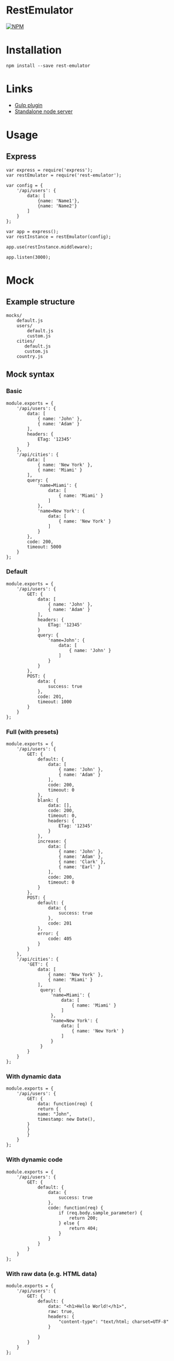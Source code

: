 RestEmulator
===========

[![NPM](https://nodei.co/npm/rest-emulator.png?downloads=true&downloadRank=true)](https://nodei.co/npm/rest-emulator/)

# Installation

    npm install --save rest-emulator

# Links

* [Gulp plugin](https://github.com/temrdm/gulp-rest-emulator)
* [Standalone node server](https://github.com/Pouja/node-rest-emulator)

# Usage

## Express

    var express = require('express');
    var restEmulator = require('rest-emulator');

    var config = {
        '/api/users': {
            data: [
                {name: 'Name1'},
                {name: 'Name2'}
            ]
        }
    };

    var app = express();
    var restInstance = restEmulator(config);

    app.use(restInstance.middleware);

    app.listen(3000);

# Mock

## Example structure

  	mocks/
  	    default.js
  	    users/
  	        default.js
  	        custom.js
	    cities/
	       default.js
           custom.js
        country.js

## Mock syntax

### Basic

```
module.exports = {
    '/api/users': {
        data: [
            { name: 'John' },
            { name: 'Adam' }
        ],
        headers: {
            ETag: '12345'
        }
    },
    '/api/cities': {
        data: [
            { name: 'New York' },
            { name: 'Miami' }
        ],
        query: {
            'name=Miami': {
                data: [
                    { name: 'Miami' }
                ]
            },
            'name=New York': {
                data: [
                    { name: 'New York' }
                ]
            }
        },
        code: 200,
        timeout: 5000
    }
};
```

### Default

```
module.exports = {
    '/api/users': {
        GET: {
            data: [
                { name: 'John' },
                { name: 'Adam' }
            ],
            headers: {
                ETag: '12345'
            }
            query: {
                'name=John': {
                    data: [
                        { name: 'John' }
                    ]
                }
            }
        },
        POST: {
            data: {
                success: true
            },
            code: 201,
            timeout: 1000
        }
    }
};
```

### Full (with presets)

```
module.exports = {
    '/api/users': {
        GET: {
            default: {
                data: [
                    { name: 'John' },
                    { name: 'Adam' }
                ],
                code: 200,
                timeout: 0
            },
            blank: {
                data: [],
                code: 200,
                timeout: 0,
                headers: {
                    ETag: '12345'
                }
            },
            increase: {
                data: [
                    { name: 'John' },
                    { name: 'Adam' },
                    { name: 'Clark' },
                    { name: 'Earl' }
                ],
                code: 200,
                timeout: 0
            }
        },
        POST: {
            default: {
                data: {
                    success: true
                },
                code: 201
            },
            error: {
                code: 405
            }
        }
    },
    '/api/cities': {
        'GET': {
            data: [
                { name: 'New York' },
                { name: 'Miami' }
            ],
             query: {
                 'name=Miami': {
                     data: [
                         { name: 'Miami' }
                     ]
                 },
                 'name=New York': {
                     data: [
                         { name: 'New York' }
                     ]
                 }
             }
        }
    }
};
```

### With dynamic data

```
module.exports = {
    '/api/users': {
        GET: {
            data: function(req) {
	    	return {
		    name: "John",
		    timestamp: new Date(),
		}
	    }
        }
    }
};
```

### With dynamic code

```
module.exports = {
    '/api/users': {
        GET: {
            default: {
                data: {
                    success: true
                },
                code: function(req) {
                    if (req.body.sample_parameter) {
                        return 200;
                    } else {
                        return 404;
                    }
                }
            }
	    }
    }
};
```

### With raw data (e.g. HTML data)

```
module.exports = {
    '/api/users': {
        GET: {
            default: {
                data: "<h1>Hello World!</h1>",
                raw: true,
                headers: {
                    "content-type": "text/html; charset=UTF-8"
                }

            }
	    }
    }
};
```
